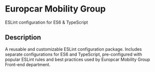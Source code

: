 # Europcar Mobility Group
ESLint configuration for ES6 & TypeScript

## Description
A reusable and customizable ESLint configuration package.
Includes separate configurations for ES6 and TypeScript, pre-configured with popular ESLint rules and best practices used by Europcar Mobility Group Front-end department.
